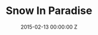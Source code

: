 ---
title: Snow In Paradise
img: "/uploads/shaheen-baig-casting-snow-in-paradise.jpg"
date: 2015-02-13 00:00:00 Z
categories:
- film
tags:
- recent
director: Andrew Hulme
with: Frederick Schmidt, Martin Askew, David Spinx
imdb: "http://www.imdb.com/title/tt2147521/"
video: fguiqjzvvy
layout: project
---